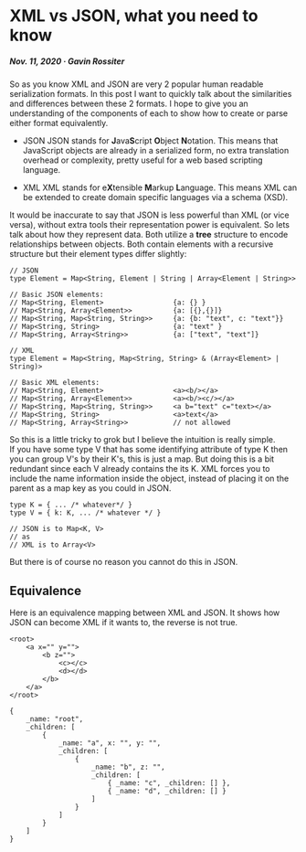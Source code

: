 # XML vs JSON, what you need to know
##### Nov. 11, 2020 &middot; Gavin Rossiter

So as you know XML and JSON are very 2 popular human readable serialization formats.
In this post I want to quickly talk about the similarities and differences between these 2 formats.
I hope to give you an understanding of the components of each to show how to create or parse either format equivalently.

- JSON 
JSON stands for **J**ava**S**cript **O**bject **N**otation.
This means that JavaScript objects are already in a serialized form, no extra translation overhead or complexity, pretty useful for a web based scripting language.

- XML
XML stands for e**X**tensible **M**arkup **L**anguage.
This means XML can be extended to create domain specific languages via a schema (XSD).

It would be inaccurate to say that JSON is less powerful than XML (or vice versa), without extra tools their representation power is equivalent.
So lets talk about how they represent data.
Both utilize a **tree** structure to encode relationships between objects.
Both contain elements with a recursive structure but their element types differ slightly:
```
// JSON
type Element = Map<String, Element | String | Array<Element | String>>

// Basic JSON elements:
// Map<String, Element>                 {a: {} }
// Map<String, Array<Element>>          {a: [{},{}]}
// Map<String, Map<String, String>>     {a: {b: "text", c: "text"}}
// Map<String, String>                  {a: "text" }
// Map<String, Array<String>>           {a: ["text", "text"]}

// XML
type Element = Map<String, Map<String, String> & (Array<Element> | String)>

// Basic XML elements:
// Map<String, Element>                 <a><b/></a>
// Map<String, Array<Element>>          <a><b/><c/></a>
// Map<String, Map<String, String>>     <a b="text" c="text></a>
// Map<String, String>                  <a>text</a>
// Map<String, Array<String>>           // not allowed
```

So this is a little tricky to grok but I believe the intuition is really simple.  
If you have some type V that has some identifying attribute of type K then you can group V's by their K's, this is just a map.
But doing this is a bit redundant since each V already contains the its K.
XML forces you to include the name information inside the object, instead of placing it on the parent as a map key as you could in JSON.
```
type K = { ... /* whatever*/ }
type V = { k: K, ... /* whatever */ }

// JSON is to Map<K, V>
// as
// XML is to Array<V>
```
But there is of course no reason you cannot do this in JSON.


## Equivalence
Here is an equivalence mapping between XML and JSON.
It shows how JSON can become XML if it wants to, the reverse is not true.
```
<root>
    <a x="" y="">
        <b z="">
            <c></c>
            <d></d>
        </b>
    </a>
</root>
```

```
{
    _name: "root",
    _children: [
        {
            _name: "a", x: "", y: "",
            _children: [
                {
                    _name: "b", z: "",
                    _children: [
                        { _name: "c", _children: [] },
                        { _name: "d", _children: [] }
                    ]
                }
            ]
        }
    ]
}

```